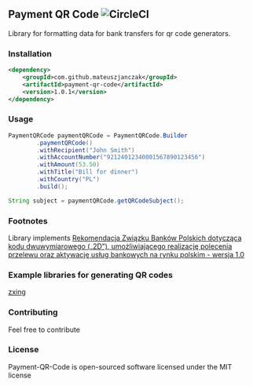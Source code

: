 ## Payment QR Code ![CircleCI](https://circleci.com/gh/mateuszjanczak/payment-qr-code.svg?style=svg&circle-token=d4addbd70fd7d6ee51387795587db6a1505da19e)
Library for formatting data for bank transfers for qr code generators.

### Installation
```xml
<dependency>
    <groupId>com.github.mateuszjanczak</groupId>
    <artifactId>payment-qr-code</artifactId>
    <version>1.0.1</version>
</dependency>
```

### Usage
```java
PaymentQRCode paymentQRCode = PaymentQRCode.Builder
        .paymentQRCode()
        .withRecipient("John Smith")
        .withAccountNumber("92124012340001567890123456")
        .withAmount(53.50)
        .withTitle("Bill for dinner")
        .withCountry("PL")
        .build();

String subject = paymentQRCode.getQRCodeSubject();
```

### Footnotes
Library implements [Rekomendacja Związku Banków Polskich dotycząca kodu dwuwymiarowego („2D”), umożliwiającego realizację polecenia przelewu oraz aktywację usług bankowych na rynku polskim - wersja 1.0](https://zbp.pl/getmedia/1d7fef90-d193-4a2d-a1c3-ffdf1b0e0649/2013-12-03_-_Rekomendacja_-_Standard_2D)

### Example libraries for generating QR codes
[zxing](https://github.com/zxing/zxing)

### Contributing
Feel free to contribute

### License
Payment-QR-Code is open-sourced software licensed under the MIT license
